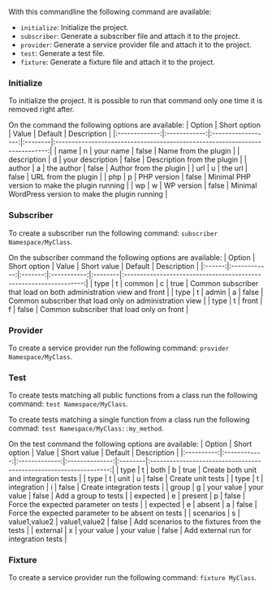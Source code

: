 
With this commandline the following command are available:

- `initialize`: Initialize the project.
- `subscriber`: Generate a subscriber file and attach it to the project.
- `provider`: Generate a service provider file and attach it to the project.
- `test`: Generate a test file.
- `fixture`: Generate a fixture file and attach it to the project.

### Initialize
To initialize the project.
It is possible to run that command only one time it is removed right after.

On the command the following options are available:
| Option        | Short option | Value              | Default | Description                                                                 |
|:-------------:|:------------:|:------------------:|:--------|:---------------------------------------------------------------------------:|
| name          |     n        | your name          | false   | Name from the plugin                                                        |
| description   |     d        | your description   | false   | Description from the plugin                                                 |
| author        |     a        | the author         | false   | Author from the plugin                                                      |
| url           |     u        | the url            | false   | URL from the plugin                                                         |
| php           |     p        | PHP version        | false   | Minimal PHP version to make the plugin running                              |
| wp            |     w        | WP version         | false   | Minimal WordPress version to make the plugin running                        |


### Subscriber
To create a subscriber run the following command: `subscriber Namespace/MyClass`.

On the subscriber command the following options are available:
| Option | Short option | Value   | Short value | Default | Description                                                       |
|:------:|:------------:|:-------:|:-----------:|:--------|:-----------------------------------------------------------------:|
| type   |     t        | common  | c           | true    | Common subscriber that load on both administration view and front |
| type   |     t        | admin   | a           | false   | Common subscriber that load only on administration view           |
| type   |     t        | front   | f           | false   | Common subscriber that load only on front                         |

### Provider
To create a service provider run the following command: `provider Namespace/MyClass`.

### Test
To create tests matching all public functions from a class run the following command: `test Namespace/MyClass`.

To create tests matching a single function from a class run the following commad: `test Namespace/MyClass::my_method`.

On the test command the following options are available:
| Option     | Short option | Value         | Short value    | Default | Description                                                       |
|:----------:|:------------:|:-------------:|:--------------:|:--------|:-----------------------------------------------------------------:|
| type       |     t        | both          | b              | true    | Create both unit and integration tests                            |
| type       |     t        | unit          | u              | false   | Create unit tests                                                 |
| type       |     t        | integration   | i              | false   | Create integration tests                                          |
| group      |     g        | your value    | your value     | false   | Add a group to tests                                              |
| expected   |     e        | present       | p              | false   | Force the expected parameter on tests                             |
| expected   |     e        | absent        | a              | false   | Force the expected parameter to be absent on tests                |
| scenarios  |     s        | value1,value2 | value1,value2  | false   | Add scenarios to the fixtures from the tests                      |
| external   |     x        | your value    | your value     | false   | Add external run for integration tests                            |

### Fixture
To create a service provider run the following command: `fixture MyClass`.
